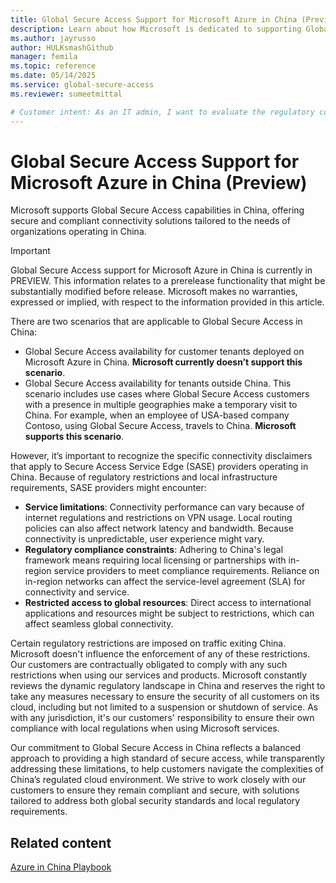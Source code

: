 ```yaml
---
title: Global Secure Access Support for Microsoft Azure in China (Preview)
description: Learn about how Microsoft is dedicated to supporting Global Secure Access capabilities for Microsoft Azure in China.
ms.author: jayrusso
author: HULKsmashGithub
manager: femila
ms.topic: reference
ms.date: 05/14/2025
ms.service: global-secure-access
ms.reviewer: sumeetmittal

# Customer intent: As an IT admin, I want to evaluate the regulatory constraints of using Global Secure Access in China so that I can ensure compliance and plan connectivity strategies effectively.   
---
```


# Global Secure Access Support for Microsoft Azure in China (Preview)
Microsoft supports Global Secure Access capabilities in China, offering secure and compliant connectivity solutions tailored to the needs of organizations operating in China. 

> [!IMPORTANT]
> Global Secure Access support for Microsoft Azure in China is currently in PREVIEW.
> This information relates to a prerelease functionality that might be substantially modified before release. Microsoft makes no warranties, expressed or implied, with respect to the information provided in this article.

There are two scenarios that are applicable to Global Secure Access in China:      
- Global Secure Access availability for customer tenants deployed on Microsoft Azure in China. **Microsoft currently doesn’t support this scenario**. 
- Global Secure Access availability for tenants outside China. This scenario includes use cases where Global Secure Access customers with a presence in multiple geographies make a temporary visit to China. For example, when an employee of USA-based company Contoso, using Global Secure Access, travels to China. **Microsoft supports this scenario**.    

However, it’s important to recognize the specific connectivity disclaimers that apply to Secure Access Service Edge (SASE) providers operating in China. Because of regulatory restrictions and local infrastructure requirements, SASE providers might encounter:    
- **Service limitations**: Connectivity performance can vary because of internet regulations and restrictions on VPN usage. Local routing policies can also affect network latency and bandwidth. Because connectivity is unpredictable, user experience might vary. 
- **Regulatory compliance constraints**: Adhering to China's legal framework means requiring local licensing or partnerships with in-region service providers to meet compliance requirements. Reliance on in-region networks can affect the service-level agreement (SLA) for connectivity and service. 
- **Restricted access to global resources**: Direct access to international applications and resources might be subject to restrictions, which can affect seamless global connectivity.    

Certain regulatory restrictions are imposed on traffic exiting China. Microsoft doesn't influence the enforcement of any of these restrictions. Our customers are contractually obligated to comply with any such restrictions when using our services and products. Microsoft constantly reviews the dynamic regulatory landscape in China and reserves the right to take any measures necessary to ensure the security of all customers on its cloud, including but not limited to a suspension or shutdown of service. As with any jurisdiction, it's our customers' responsibility to ensure their own compliance with local regulations when using Microsoft services.    

Our commitment to Global Secure Access in China reflects a balanced approach to providing a high standard of secure access, while transparently addressing these limitations, to help customers navigate the complexities of China’s regulated cloud environment. We strive to work closely with our customers to ensure they remain compliant and secure, with solutions tailored to address both global security standards and local regulatory requirements.

## Related content
[Azure in China Playbook](/azure/china/)

